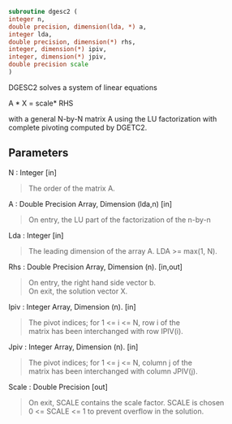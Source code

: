 ```fortran  
subroutine dgesc2 (  
integer n,  
double precision, dimension(lda, *) a,  
integer lda,  
double precision, dimension(*) rhs,  
integer, dimension(*) ipiv,  
integer, dimension(*) jpiv,  
double precision scale  
)  
```  
  
DGESC2 solves a system of linear equations  
  
A * X = scale* RHS  
  
with a general N-by-N matrix A using the LU factorization with  
complete pivoting computed by DGETC2.  
  
## Parameters  
N : Integer [in]  
> The order of the matrix A.  
  
A : Double Precision Array, Dimension (lda,n) [in]  
> On entry, the  LU part of the factorization of the n-by-n  
  
Lda : Integer [in]  
> The leading dimension of the array A.  LDA >= max(1, N).  
  
Rhs : Double Precision Array, Dimension (n). [in,out]  
> On entry, the right hand side vector b.  
> On exit, the solution vector X.  
  
Ipiv : Integer Array, Dimension (n). [in]  
> The pivot indices; for 1 <= i <= N, row i of the  
> matrix has been interchanged with row IPIV(i).  
  
Jpiv : Integer Array, Dimension (n). [in]  
> The pivot indices; for 1 <= j <= N, column j of the  
> matrix has been interchanged with column JPIV(j).  
  
Scale : Double Precision [out]  
> On exit, SCALE contains the scale factor. SCALE is chosen  
> 0 <= SCALE <= 1 to prevent overflow in the solution.  
  
